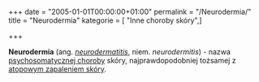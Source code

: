 +++
date = "2005-01-01T00:00:00+01:00"
permalink = "/Neurodermia/"
title = "Neurodermia"
kategorie = [ "Inne choroby skóry",]

+++

**Neurodermia** (ang. *[neurodermatitis](/atopedia/neurodermatitis "wikilink")*, niem. *neurodermitis*) - nazwa [psychosomatycznej choroby](/atopedia/Choroba_psychosomatyczna "wikilink") skóry, najprawdopodobniej tożsamej z [atopowym zapaleniem skóry](/atopedia/Atopowe_zapalenie_skóry "wikilink").
